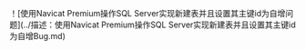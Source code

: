  ！[使用Navicat Premium操作SQL Server实现新建表并且设置其主键id为自增问题](../描述：使用Navicat Premium操作SQL Server实现新建表并且设置其主键id为自增Bug.md)

